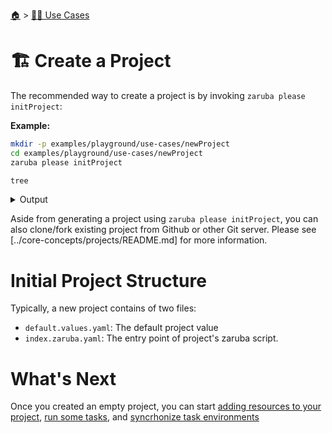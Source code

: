 <!--startTocHeader-->
[🏠](../README.md) > [👷🏽 Use Cases](README.md)
# 🏗️ Create a Project
<!--endTocHeader-->

The recommended way to create a project is by invoking `zaruba please initProject`:

__Example:__

<!--startCode-->
```bash
mkdir -p examples/playground/use-cases/newProject
cd examples/playground/use-cases/newProject
zaruba please initProject

tree
```
 
<details>
<summary>Output</summary>
 
```````
💀 🔎 Job Starting...
         Elapsed Time: 1.331µs
         Current Time: 06:57:44
💀 🏁 Run 🚧 'initProject' command on /home/gofrendi/zaruba/docs/examples/playground/use-cases/newProject
💀    🚀 initProject          🚧 Initialized empty Git repository in /home/gofrendi/zaruba/docs/examples/playground/use-cases/newProject/.git/
💀    🚀 initProject          🚧 🎉🎉🎉
💀    🚀 initProject          🚧 Project created
💀 🎉 Successfully running 🚧 'initProject' command
💀 🔎 Job Running...
         Elapsed Time: 116.56802ms
         Current Time: 06:57:44
💀 🎉 🎉🎉🎉🎉🎉🎉🎉🎉🎉🎉🎉
💀 🎉 Job Complete!!! 🎉🎉🎉
💀 🔥 Terminating
💀 🔎 Job Ended...
         Elapsed Time: 420.041414ms
         Current Time: 06:57:45
zaruba please initProject  
.
├── default.values.yaml
└── index.zaruba.yaml

0 directories, 2 files
```````
</details>
<!--endCode-->

Aside from generating a project using `zaruba please initProject`, you can also clone/fork existing project from Github or other Git server. Please see [../core-concepts/projects/README.md] for more information.

# Initial Project Structure

Typically, a new project contains of two files:

* `default.values.yaml`: The default project value
* `index.zaruba.yaml`: The entry point of project's zaruba script.

# What's Next

Once you created an empty project, you can start [adding resources to your project](add-resources/README.md), [run some tasks](../run-task/README.md), and [syncrhonize task environments](syncrhonize-task-environments.md)

<!--startTocSubTopic-->
<!--endTocSubTopic-->
